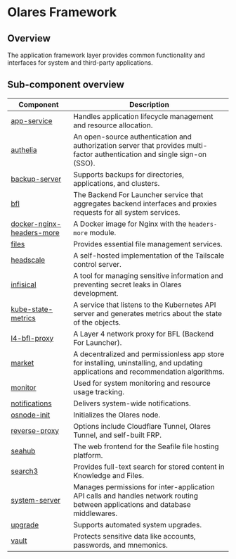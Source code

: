 # Olares Framework

## Overview

The application framework layer provides common functionality and interfaces for system and third-party applications.

## Sub-component overview

| Component | Description |
| --- | --- |
| [app-service](app-service) | Handles application lifecycle management and resource allocation. |
| [authelia](authelia) | An open-source authentication and authorization server that provides multi-factor authentication and single sign-on (SSO). |
| [backup-server](backup-server) | Supports backups for directories, applications, and clusters. |
| [bfl](bfl) | The Backend For Launcher service that aggregates backend interfaces and proxies requests for all system services. |
| [docker-nginx-headers-more](docker-nginx-headers-more) | A Docker image for Nginx with the `headers-more` module. |
| [files](files) | Provides essential file management services. |
| [headscale](headscale) | A self-hosted implementation of the Tailscale control server. |
| [infisical](infisical) | A tool for managing sensitive information and preventing secret leaks in Olares development. |
| [kube-state-metrics](kube-state-metrics) | A service that listens to the Kubernetes API server and generates metrics about the state of the objects. |
| [l4-bfl-proxy](l4-bfl-proxy) | A Layer 4 network proxy for BFL (Backend For Launcher). |
| [market](market) | A decentralized and permissionless app store for installing, uninstalling, and updating applications and recommendation algorithms. |
| [monitor](monitor) | Used for system monitoring and resource usage tracking. |
| [notifications](notifications) | Delivers system-wide notifications. |
| [osnode-init](osnode-init) | Initializes the Olares node. |
| [reverse-proxy](reverse-proxy) | Options include Cloudflare Tunnel, Olares Tunnel, and self-built FRP. |
| [seahub](seahub) | The web frontend for the Seafile file hosting platform. |
| [search3](search3) | Provides full-text search for stored content in Knowledge and Files. |
| [system-server](system-server) | Manages permissions for inter-application API calls and handles network routing between applications and database middlewares. |
| [upgrade](upgrade) | Supports automated system upgrades. |
| [vault](vault) | Protects sensitive data like accounts, passwords, and mnemonics. |
